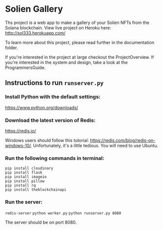 # Solien Gallery

Ths project is a web app to make a gallery of your Solien NFTs from the Solana blockchain. View live project on Heroku here: http://sol333.herokuapp.com/

To learn more about this project, please read further in the documentation folder.

If you're interested in the project at large checkout the ProjectOverview. If you're interested in the system and design, take a look at the ProgrammersGuide.

## Instructions to run `runserver.py`

### Install Python with the default settings:
https://www.python.org/downloads/

### Download the latest version of Redis:
https://redis.io/ <br />

Windows users should follow this tutorial: https://redis.com/blog/redis-on-windows-10/. Unfortunately, it's a little tedious. You will need to use Ubuntu.

### Run the following commands in terminal:
`pip install cloudinary` <br />
`pip install flask` <br />
`pip install imageio` <br />
`pip install pillow` <br />
`pip install rq` <br />
`pip install theblockchainapi`

### Run the server:
`redis-server`
`python worker.py`
`python runserver.py 8080`

The server should be on port 8080.
